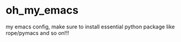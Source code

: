 oh_my_emacs
===========

my emacs config, make sure to install essential python package like rope/pymacs and so on!!!
